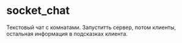 # socket_chat
Текстовый чат с комнатами.
Запуститть сервер, потом клиенты, остальная информация  в подсказках клиента.
